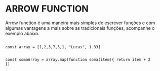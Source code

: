 <h1>ARROW FUNCTION</h1>
<p>
Arrow function é uma maneira mais simples de escrever funções e com algumas vantagens a mais sobre as tradicionais funções, acompanhe o exemplo abaixo.
</p>
<code>
const array = [1,2,3,7,5,1, "Lucas", 1.33]

const somaArray = array.map(function soma(item){
    return item + 2
})

</code>